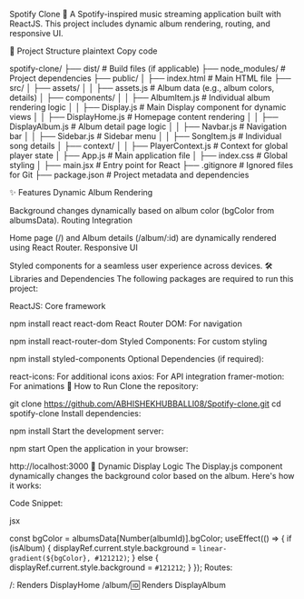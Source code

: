 
Spotify Clone 🎵
A Spotify-inspired music streaming application built with ReactJS. This project includes dynamic album rendering, routing, and responsive UI.

📂 Project Structure
plaintext
Copy code


spotify-clone/
├── dist/                  # Build files (if applicable)
├── node_modules/          # Project dependencies
├── public/
│   ├── index.html         # Main HTML file
├── src/
│   ├── assets/
│   │   ├── assets.js      # Album data (e.g., album colors, details)
│   ├── components/
│   │   ├── AlbumItem.js   # Individual album rendering logic
│   │   ├── Display.js     # Main Display component for dynamic views
│   │   ├── DisplayHome.js # Homepage content rendering
│   │   ├── DisplayAlbum.js # Album detail page logic
│   │   ├── Navbar.js      # Navigation bar
│   │   ├── Sidebar.js     # Sidebar menu
│   │   ├── SongItem.js    # Individual song details
│   ├── context/
│   │   ├── PlayerContext.js # Context for global player state
│   ├── App.js             # Main application file
│   ├── index.css          # Global styling
│   ├── main.jsx           # Entry point for React
├── .gitignore             # Ignored files for Git
├── package.json           # Project metadata and dependencies


✨ Features
Dynamic Album Rendering

Background changes dynamically based on album color (bgColor from albumsData).
Routing Integration

Home page (/) and Album details (/album/:id) are dynamically rendered using React Router.
Responsive UI

Styled components for a seamless user experience across devices.
🛠️ Libraries and Dependencies
The following packages are required to run this project:

ReactJS: Core framework


npm install react react-dom
React Router DOM: For navigation

npm install react-router-dom
Styled Components: For custom styling


npm install styled-components
Optional Dependencies (if required):

react-icons: For additional icons
axios: For API integration
framer-motion: For animations
🚀 How to Run
Clone the repository:


git clone https://github.com/ABHISHEKHUBBALLI08/Spotify-clone.git
cd spotify-clone
Install dependencies:


npm install
Start the development server:

npm start
Open the application in your browser:


http://localhost:3000
🌈 Dynamic Display Logic
The Display.js component dynamically changes the background color based on the album. Here's how it works:

Code Snippet:

jsx

const bgColor = albumsData[Number(albumId)].bgColor;
useEffect(() => {
  if (isAlbum) {
    displayRef.current.style.background = `linear-gradient(${bgColor}, #121212)`;
  } else {
    displayRef.current.style.background = `#121212`;
  }
});
Routes:

/: Renders DisplayHome
/album/:id: Renders DisplayAlbum
